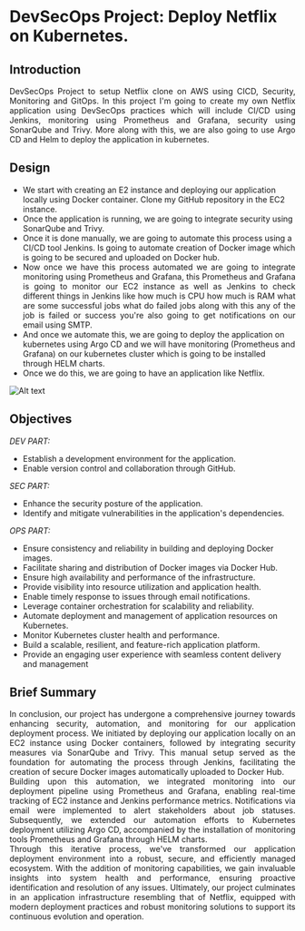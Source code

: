 # DevSecOps Project: Deploy Netflix on Kubernetes.

## Introduction
<div align="justify"> DevSecOps Project to setup Netflix clone on AWS using CICD, Security, Monitoring and GitOps. In this project I'm going to create my own Netflix application using DevSecOps practices which will include CI/CD using Jenkins, monitoring using Prometheus and Grafana, security using SonarQube and Trivy. More along with this, we are also going to use Argo CD and Helm to deploy the application in kubernetes.</div>

## Design
* We start with creating an E2 instance and deploying our application locally using Docker container. Clone my GitHub repository in the EC2 instance.
* Once the application is running, we are going to integrate security using SonarQube and Trivy.
* Once it is done manually, we are going to automate this process using a CI/CD tool Jenkins. Is going to automate creation of Docker image which is going to be secured and uploaded on Docker hub.
* <div align="justify">Now once we have this process automated we are going to integrate monitoring using Prometheus and Grafana, this Prometheus and Grafana is going to monitor our EC2 instance as well as Jenkins to check different things in Jenkins like how much is CPU how much is RAM what are some successful jobs what do failed jobs along with this any of the job is failed or success you're also going to get notifications on our email using SMTP.</div>
* And once we automate this, we are going to deploy the application on kubernetes using Argo CD and we will have monitoring (Prometheus and Grafana) on our kubernetes cluster which is going to be installed through HELM charts. 
* Once we do this, we are going to have an application like Netflix.
   
![Alt text](https://github.com/JavierRamirezMoral/DevSecOps-Project-Netflix/blob/main/DOCUMENTACI%C3%93N/DESIGN%20.png)


## Objectives
_DEV PART:_
* Establish a development environment for the application.
* Enable version control and collaboration through GitHub.

_SEC PART:_
* Enhance the security posture of the application.
* Identify and mitigate vulnerabilities in the application's dependencies.

_OPS PART:_
* Ensure consistency and reliability in building and deploying Docker images.
* Facilitate sharing and distribution of Docker images via Docker Hub.
* Ensure high availability and performance of the infrastructure.
* Provide visibility into resource utilization and application health.
* Enable timely response to issues through email notifications.
* Leverage container orchestration for scalability and reliability.
* Automate deployment and management of application resources on Kubernetes.
* Monitor Kubernetes cluster health and performance.
* Build a scalable, resilient, and feature-rich application platform.
* Provide an engaging user experience with seamless content delivery and management

## Brief Summary
<div align="justify">In conclusion, our project has undergone a comprehensive journey towards enhancing security, automation, and monitoring for our application deployment process. We initiated by deploying our application locally on an EC2 instance using Docker containers, followed by integrating security measures via SonarQube and Trivy. This manual setup served as the foundation for automating the process through Jenkins, facilitating the creation of secure Docker images automatically uploaded to Docker Hub.</div>

<div align="justify">Building upon this automation, we integrated monitoring into our deployment pipeline using Prometheus and Grafana, enabling real-time tracking of EC2 instance and Jenkins performance metrics. Notifications via email were implemented to alert stakeholders about job statuses. Subsequently, we extended our automation efforts to Kubernetes deployment utilizing Argo CD, accompanied by the installation of monitoring tools Prometheus and Grafana through HELM charts.</div>

<div align="justify">Through this iterative process, we've transformed our application deployment environment into  a robust, secure, and efficiently managed ecosystem. With the addition of monitoring capabilities, we gain invaluable insights into system health and performance, ensuring proactive identification and resolution of any issues. Ultimately, our project culminates in an application infrastructure resembling that of Netflix, equipped with modern deployment practices and robust monitoring solutions to support its continuous evolution and operation.</div>
